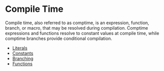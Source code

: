 # Compile Time

Compile time, also referred to as comptime, is an expression, function, branch, or macro, that may
be resolved during compilation. Comptime expressions and functions resolve to constant values at
compile time, while comptime branches provide conditional compilation. 

- [Literals](comptime/literals.md)
- [Constants](comptime/constants.md)
- [Branching](comptime/branching.md)
- [Functions](comptime/functions.md)
